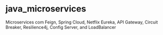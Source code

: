 # java_microservices
Microservices com Feign, Spring Cloud, Netflix Eureka, API Gateway, Circuit Breaker, Resilience4j, Config Server, and LoadBalancer
